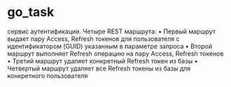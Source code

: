 # go_task
сервис аутентификации. Четыре REST маршрута: • Первый маршрут выдает пару Access, Refresh токенов для пользователя с идентификатором (GUID) указанным в параметре запроса • Второй маршрут выполняет Refresh операцию на пару Access, Refresh токенов • Третий маршрут удаляет конкретный Refresh токен из базы • Четвертый маршрут удаляет все Refresh токены из базы для конкретного пользователя
